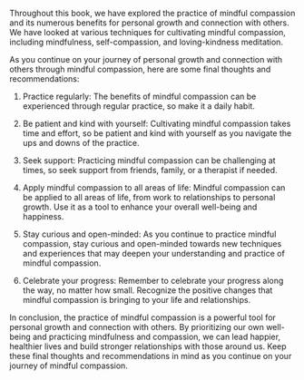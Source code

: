 
Throughout this book, we have explored the practice of mindful compassion and its numerous benefits for personal growth and connection with others. We have looked at various techniques for cultivating mindful compassion, including mindfulness, self-compassion, and loving-kindness meditation.

As you continue on your journey of personal growth and connection with others through mindful compassion, here are some final thoughts and recommendations:

1. Practice regularly: The benefits of mindful compassion can be experienced through regular practice, so make it a daily habit.

2. Be patient and kind with yourself: Cultivating mindful compassion takes time and effort, so be patient and kind with yourself as you navigate the ups and downs of the practice.

3. Seek support: Practicing mindful compassion can be challenging at times, so seek support from friends, family, or a therapist if needed.

4. Apply mindful compassion to all areas of life: Mindful compassion can be applied to all areas of life, from work to relationships to personal growth. Use it as a tool to enhance your overall well-being and happiness.

5. Stay curious and open-minded: As you continue to practice mindful compassion, stay curious and open-minded towards new techniques and experiences that may deepen your understanding and practice of mindful compassion.

6. Celebrate your progress: Remember to celebrate your progress along the way, no matter how small. Recognize the positive changes that mindful compassion is bringing to your life and relationships.

In conclusion, the practice of mindful compassion is a powerful tool for personal growth and connection with others. By prioritizing our own well-being and practicing mindfulness and compassion, we can lead happier, healthier lives and build stronger relationships with those around us. Keep these final thoughts and recommendations in mind as you continue on your journey of mindful compassion.
